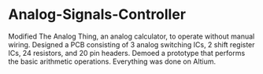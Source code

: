 # Analog-Signals-Controller
Modified The Analog Thing, an analog calculator, to operate without manual wiring. 
Designed a PCB consisting of 3 analog switching ICs, 2 shift register ICs, 24 resistors, and 20 pin headers. 
Demoed a prototype that performs the basic arithmetic operations.
Everything was done on Altium.
